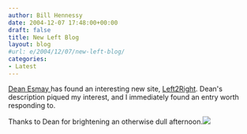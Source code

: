 ```yaml
---
author: Bill Hennessy
date: 2004-12-07 17:48:00+00:00
draft: false
title: New Left Blog
layout: blog
#url: e/2004/12/07/new-left-blog/
categories:
- Latest
---
```


[Dean Esmay ](https://www.deanesmay.com/posts/1102438210.shtml)has found an interesting new site, [Left2Right](https://left2right.typepad.com/main/2004/12/liberators.html#comments).  Dean's description piqued my interest, and I immediately found an entry worth responding to.    
  
  
Thanks to Dean for brightening an otherwise dull afternoon.![](https://blog.billhennessy.com/aggbug.aspx?PostID=456)

